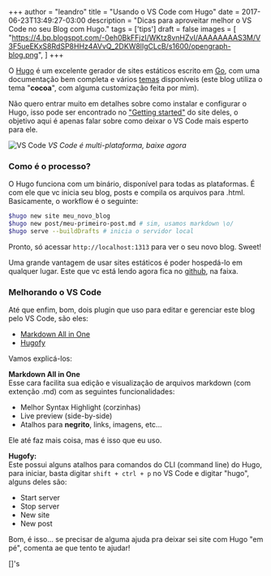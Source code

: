 +++
author = "leandro"
title = "Usando o VS Code com Hugo"
date = 2017-06-23T13:49:27-03:00
description = "Dicas para aproveitar melhor o VS Code no seu Blog com Hugo."
tags = ['tips']
draft = false
images = [
    "https://4.bp.blogspot.com/-0eh0BkFFjzI/WKtz8vnHZvI/AAAAAAAAS3M/V3F5ueEKxS8RdSP8HHz4AVvQ_2DKW8lIgCLcB/s1600/opengraph-blog.png",
]
+++

O [Hugo](https://gohugo.io/) é um excelente gerador de sites estáticos escrito em [Go](https://golang.org/), com uma documentação bem completa e vários [temas](https://themes.gohugo.io/) disponíveis (este blog utiliza o tema "**cocoa**", com alguma customização feita por mim).

Não quero entrar muito em detalhes sobre como instalar e configurar o Hugo, isso pode ser encontrado no ["Getting started"](https://gohugo.io/overview/introduction/) do site deles, o objetivo aqui é apenas falar sobre como deixar o VS Code mais esperto para ele.

![VS Code](https://4.bp.blogspot.com/-0eh0BkFFjzI/WKtz8vnHZvI/AAAAAAAAS3M/V3F5ueEKxS8RdSP8HHz4AVvQ_2DKW8lIgCLcB/s1600/opengraph-blog.png)
*VS Code é multi-plataforma, baixe agora*

### Como é o processo?

O Hugo funciona com um binário, disponível para todas as plataformas. É com ele que vc inicia seu blog, posts e compila os arquivos para .html. Basicamente, o workflow é o seguinte:

```bash
$hugo new site meu_novo_blog
$hugo new post/meu-primeiro-post.md # sim, usamos markdown \o/
$hugo serve --buildDrafts # inicia o servidor local
```

Pronto, só acessar ```http://localhost:1313``` para ver o seu novo blog. Sweet!

Uma grande vantagem de usar sites estáticos é poder hospedá-lo em qualquer lugar. Este que vc está lendo agora fica no [github](https://github.com), na faixa.

### Melhorando o VS Code

Até que enfim, bom, dois plugin que uso para editar e gerenciar este blog pelo VS Code, são eles:

 - [Markdown All in One](https://marketplace.visualstudio.com/items?itemName=yzhang.markdown-all-in-one)
 - [Hugofy](https://marketplace.visualstudio.com/items?itemName=akmittal.hugofy)

Vamos explicá-los:

**Markdown All in One**  
Esse cara facilita sua edição e visualização de arquivos markdown (com extenção .md) com as seguintes funcionalidades:

 - Melhor Syntax Highlight (corzinhas)
 - Live preview (side-by-side)
 - Atalhos para **negrito**, links, imagens, etc...

Ele até faz mais coisa, mas é isso que eu uso.

**Hugofy:**  
Este possui alguns atalhos para comandos do CLI (command line) do Hugo, para iniciar, basta digitar ```shift + ctrl + p``` no VS Code e digitar "hugo", alguns deles são:

 - Start server
 - Stop server
 - New site
 - New post

Bom, é isso... se precisar de alguma ajuda pra deixar sei site com Hugo "em pé", comenta ae que tento te ajudar!

[]'s